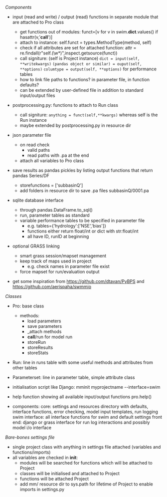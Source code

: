 *Components*

- input (read and write) / output (read) functions in separate module that are attached to Pro class
    + get functions out of modules: funct=[v for v in swim.__dict__.values() if hasattr(v,'__call__')]
    + attach to instance: self.funct = types.MethodType(method, self)
    + check if all attributes are set for attached function:
        attr = re.findall(r"self\.(\w*)",inspect.getsource(funct))
    + call signiture: (self is Project instance)
        `dict = input(self, **writekwargs)`
        `(pandas object or similar) = ouput(self, **options)`
        `columtype = output(self, **options)` for performance tables
    + how to link file paths to functions? in parameter file, in function defaults?
    + can be extended by user-defined file in addition to standard input/output files

- postprocessing.py: functions to attach to Run class
    + call signiture:
        `anything = funct(self,**kwargs)` whereas self is the Run instance
    + maybe extended by postprocessing.py in resource dir

- json parameter file
    + on read check
        + valid paths
        + read paths with .pa at the end
    + attach all variables to Pro class

- save results as pandas pickles by listing output functions that return pandas Series/DF
    + storefunctions = ['subbasinQ']
    + add folders in resource dir to save .pa files subbasinQ/0001.pa

- sqlite database interface
    + through pandas.DataFrame.to_sql()
    + run, parameter tables as standard
    + variable performance tables to be specified in parameter file
        + e.g. tables={'hydrology':['NSE','bias']}
        + functions either return float/int or dict with str:float/int
        + all have ID, runID at beginning

- optional GRASS linking
    + smart grass session/mapset management
    + keep track of maps used in project
        + e.g. check names in parameter file exist
    + force mapset for run/evaluation output

- get some inspiration from https://github.com/dtavan/PyBPS and https://github.com/aerispaha/swmmio

*Classes*

- Pro: base class
    + methods:
        + load parameters
        + save parameters
        + _attach methods
        + __call__/run for model run
        + storeRun
        + storeResults
        + storeStats

- Run: line in runs table with some useful methods and attributes from other tables
- Parameterset: line in parameter table, simple attribute class

- initialisation script like Django:
mminit myprojectname --interface=swim
- help function showing all available input/output functions
pro.help()
- components:
    core: settings and resources directory with defaults, interface functions, error checking, model input templates, run logging
    swim interface: all interface functions for swim and default settings
    front end: django or grass interface for run log interactions and possibly model i/o interface

*Bare-bones settings file*
- single project class with anything in settings file attached (variables and functions/imports)
- all variables are checked in __init__:
  - modules will be searched for functions which will be attached to Project
  - classes will be initialised and attached to Project
  - functions will be attached Project
  - add mm/ resource dir to sys.path for lifetime of Project to enable imports in settings.py

